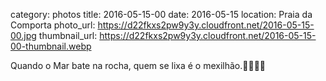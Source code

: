 category: photos 
title: 2016-05-15-00
date: 2016-05-15
location: Praia da Comporta
photo_url: https://d22fkxs2pw9y3y.cloudfront.net/2016-05-15-00.jpg
thumbnail_url: https://d22fkxs2pw9y3y.cloudfront.net/2016-05-15-00-thumbnail.webp

Quando o Mar bate na rocha, quem se lixa é o mexilhão.🐋🌊🏊🏼   